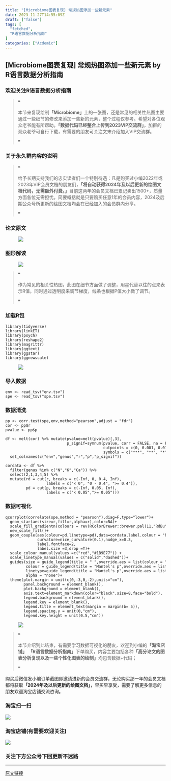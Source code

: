 ```yaml
---
title: "[Microbiome图表复现] 常规热图添加一些新元素"
date: 2023-11-27T14:55:09Z
draft: ["false"]
tags: [
  "fetched",
  "R语言数据分析指南"
]
categories: ["Acdemic"]
---
```

[Microbiome图表复现] 常规热图添加一些新元素 by R语言数据分析指南
------
<div><section data-tool="mdnice编辑器" data-website="https://www.mdnice.com"><h3 data-tool="mdnice编辑器"><span></span><span><span></span>欢迎关注R语言数据分析指南</span><span></span></h3><blockquote data-tool="mdnice编辑器"><span>❝</span><p>本节来复现绘制<strong>「Microbiome」</strong>上的一张图，还是常见的相关性热图主要通过一些细节的修改来添加一些新的元素，整个过程仅参考。希望对各位观众老爷能有所帮助。<strong>「数据代码已经整合上传到2023VIP交流群」</strong>，加群的观众老爷可自行下载，有需要的朋友可关注文末介绍加入VIP交流群。</p><span>❞</span></blockquote><h3 data-tool="mdnice编辑器"><span></span><span><span></span>关于永久群内容的说明</span><span></span></h3><blockquote data-tool="mdnice编辑器"><span>❝</span><p>给予长期支持我们的忠实读者们一个特别待遇：凡是购买过小编2022年或2023年VIP会员文档的朋友们，<strong>「将自动获得2024年及以后更新的绘图文档代码，无需额外付费。」</strong>目前这两年的会员文档已累记卖出1500+，质量方面各位无需担忧。简要概括就是只要购买任意1年的会员内容，2024及后期公众号所更新的绘图文档均会在已经加入的会员群内分享。</p><span>❞</span></blockquote><h3 data-tool="mdnice编辑器"><span></span><span><span></span>论文原文</span><span></span></h3><figure data-tool="mdnice编辑器"><img data-imgfileid="100024715" data-ratio="0.3388888888888889" data-src="https://mmbiz.qpic.cn/mmbiz_png/EibnicgwScTAZIzh97EaItW1Gwibgvibby7hhmluyL812MgyhfcvVUQ4MqjdxG1GjvwGWDGyofu7icHDeqsMQujPB7w/640?wx_fmt=png&amp;from=appmsg" data-type="png" data-w="1080" src="https://mmbiz.qpic.cn/mmbiz_png/EibnicgwScTAZIzh97EaItW1Gwibgvibby7hhmluyL812MgyhfcvVUQ4MqjdxG1GjvwGWDGyofu7icHDeqsMQujPB7w/640?wx_fmt=png&amp;from=appmsg"></figure><h3 data-tool="mdnice编辑器"><span></span><span><span></span>图形解读</span><span></span></h3><figure data-tool="mdnice编辑器"><img data-imgfileid="100024714" data-ratio="0.8408759124087591" data-src="https://mmbiz.qpic.cn/mmbiz_png/EibnicgwScTAZIzh97EaItW1Gwibgvibby7hvuJQSUXTvB5rZZ9SP6yGwg2UBlb5XFzoLKhleBoCyVyopPtMxqfHnw/640?wx_fmt=png&amp;from=appmsg" data-type="png" data-w="685" src="https://mmbiz.qpic.cn/mmbiz_png/EibnicgwScTAZIzh97EaItW1Gwibgvibby7hvuJQSUXTvB5rZZ9SP6yGwg2UBlb5XFzoLKhleBoCyVyopPtMxqfHnw/640?wx_fmt=png&amp;from=appmsg"></figure><blockquote data-tool="mdnice编辑器"><span>❝</span><p>作为常见的相关性热图，此图在细节方面做了调整，用星代替以往的点来表示R值，同时通过透明度来调节梯度，线条也根据P值大小做了调节。</p><span>❞</span></blockquote><h3 data-tool="mdnice编辑器"><span></span><span><span></span>加载R包</span><span></span></h3><pre data-tool="mdnice编辑器"><span></span><code><span>library</span>(tidyverse)<br><span>library</span>(linkET)<br><span>library</span>(psych)<br><span>library</span>(reshape2)<br><span>library</span>(magrittr)<br><span>library</span>(ggtext)<br><span>library</span>(ggstar)<br><span>library</span>(ggnewscale)<br></code></pre><figure data-tool="mdnice编辑器"><img data-imgfileid="100024712" data-ratio="0.31851851851851853" data-src="https://mmbiz.qpic.cn/mmbiz_png/EibnicgwScTAZIzh97EaItW1Gwibgvibby7hPl07655ZaSomZUP6ib1lqIqnEcpkXlls2tX8AnngQmgtey6vIcms0TA/640?wx_fmt=png&amp;from=appmsg" data-type="png" data-w="1080" src="https://mmbiz.qpic.cn/mmbiz_png/EibnicgwScTAZIzh97EaItW1Gwibgvibby7hPl07655ZaSomZUP6ib1lqIqnEcpkXlls2tX8AnngQmgtey6vIcms0TA/640?wx_fmt=png&amp;from=appmsg"></figure><h3 data-tool="mdnice编辑器"><span></span><span><span></span>导入数据</span><span></span></h3><pre data-tool="mdnice编辑器"><span></span><code>env &lt;- read_tsv(<span>"env.tsv"</span>)<br>spe &lt;- read_tsv(<span>"spe.tsv"</span>)<br></code></pre><h3 data-tool="mdnice编辑器"><span></span><span><span></span>数据清洗</span><span></span></h3><pre data-tool="mdnice编辑器"><span></span><code>pp &lt;- corr.test(spe,env,method=<span>"pearson"</span>,adjust = <span>"fdr"</span>)<br>cor &lt;- pp$r<br>pvalue &lt;- pp$p<br></code></pre><pre data-tool="mdnice编辑器"><span></span><code>df &lt;- melt(cor) %&gt;% mutate(pvalue=melt(pvalue)[,<span>3</span>],<br>                           p_signif=symnum(pvalue, corr = <span>FALSE</span>, na = <span>FALSE</span>,  <br>                                           cutpoints = c(<span>0</span>, <span>0.001</span>, <span>0.01</span>, <span>0.05</span>, <span>0.1</span>, <span>1</span>), <br>                                           symbols = c(<span>"***"</span>, <span>"**"</span>, <span>"*"</span>, <span>""</span>, <span>" "</span>))) %&gt;% <br>  set_colnames(c(<span>"env"</span>,<span>"genus"</span>,<span>"r"</span>,<span>"p"</span>,<span>"p_signif"</span>))<br></code></pre><pre data-tool="mdnice编辑器"><span></span><code>cordata &lt;- df %&gt;% <br>  filter(genus %<span>in</span>% c(<span>"N"</span>,<span>"K"</span>,<span>"Ca"</span>)) %&gt;% <br>  select(<span>2</span>,<span>1</span>,<span>3</span>,<span>4</span>,<span>5</span>) %&gt;% <br>  mutate(rd = cut(r, breaks = c(-<span>Inf</span>, <span>0</span>, <span>0.4</span>, <span>Inf</span>),<br>                  labels = c(<span>"&lt; 0"</span>, <span>"0 - 0.4"</span>, <span>"&gt;= 0.4"</span>)),<br>         pd = cut(p, breaks = c(-<span>Inf</span>, <span>0.05</span>, <span>Inf</span>),<br>                  labels = c(<span>"&lt; 0.05"</span>,<span>"&gt;= 0.05"</span>)))<br></code></pre><h3 data-tool="mdnice编辑器"><span></span><span><span></span>数据可视化</span><span></span></h3><pre data-tool="mdnice编辑器"><span></span><code>qcorrplot(correlate(spe,method = <span>"pearson"</span>),diag=F,<span>type</span>=<span>"lower"</span>)+<br>  geom_star(aes(size=r,fill=r,alpha=r),color=NA)+<br>  scale_fill_gradientn(colours = rev(RColorBrewer::brewer.pal(11,<span>"RdBu"</span>)))+<br>  new_scale_fill()+<br>  geom_couple(aes(colour=pd,linetype=pd),data=cordata,label.colour = <span>"black"</span>,<br>              curvature=nice_curvature(0.1),nudge_x=0.3,<br>              label.fontface=2,<br>              label.size =3,drop =T)+<br>  scale_colour_manual(values =c(<span>"red"</span>,<span>"#1B9E77"</span>)) +<br>  scale_linetype_manual(values = c(<span>"solid"</span>,<span>"dashed"</span>))+<br>  guides(size = guide_legend(title = <span>" "</span>,override.aes = list(colour = <span>"grey35"</span>), order = 2),<br>         colour = guide_legend(title = <span>"Mantel's p"</span>,override.aes = list(size = 3), order = 1),<br>         linetype=guide_legend(title = <span>"Mantel's p"</span>,override.aes = list(size = 3), order = 1),<br>         alpha = <span>"none"</span>)+<br>  theme(plot.margin = unit(c(0,-3,0,-2),units=<span>"cm"</span>),<br>        panel.background = element_blank(),<br>        plot.background = element_blank(),<br>        axis.text=element_markdown(color=<span>"black"</span>,size=8,face=<span>"bold"</span>),<br>        legend.background = element_blank(),<br>        legend.key = element_blank(),<br>        legend.title = element_text(margin = margin(b= 5)),<br>        legend.spacing.y = unit(0,<span>"cm"</span>),<br>        legend.key.height = unit(0.5,<span>"cm"</span>))<br></code></pre><figure data-tool="mdnice编辑器"><img data-imgfileid="100024713" data-ratio="0.65" data-src="https://mmbiz.qpic.cn/mmbiz_png/EibnicgwScTAZIzh97EaItW1Gwibgvibby7hB14zIVX0fPlkhy5hicmUFCoSVRhYkFiaicny4x9BLJtYo4Ug2p8OyichQQ/640?wx_fmt=png&amp;from=appmsg" data-type="png" data-w="1080" src="https://mmbiz.qpic.cn/mmbiz_png/EibnicgwScTAZIzh97EaItW1Gwibgvibby7hB14zIVX0fPlkhy5hicmUFCoSVRhYkFiaicny4x9BLJtYo4Ug2p8OyichQQ/640?wx_fmt=png&amp;from=appmsg"></figure><blockquote data-tool="mdnice编辑器"><span>❝</span><p>本节介绍到此结束，有需要学习数据可视化的朋友，欢迎到小编的<strong>「淘宝店铺」</strong> <strong>「R语言数据分析指南」</strong>下单购买，内容主要包括各种<strong>「高分论文的图表分析复现以及一些个性化图表的绘制」</strong>均包含数据+代码；</p><span>❞</span></blockquote><p data-tool="mdnice编辑器">购买后微信发小编订单截图即邀请进新的会员交流群，无论购买那一年的会员文档都将获取<strong>「2024年及以后更新的绘图文档」</strong>，早买早享受，需要了解更多信息的朋友欢迎淘宝店铺交流咨询。</p><h3 data-tool="mdnice编辑器"><span></span><span><span></span>淘宝扫一扫</span><span></span></h3><p><img data-croporisrc="https://mmbiz.qpic.cn/mmbiz_jpg/EibnicgwScTAZIzh97EaItW1Gwibgvibby7hCXTY1kgG8kDozTCVy4W1ca7NcNSu4XuTPiankPgAtqrK9FxeUkXBmiag/0?wx_fmt=jpeg&amp;from=appmsg" data-cropx1="122.54838709677419" data-cropx2="1062.7903225806451" data-cropy1="395.1129032258064" data-cropy2="1884.7096774193546" data-galleryid="" data-imgfileid="100024736" data-ratio="1.5840425531914895" data-s="300,640" data-src="https://mmbiz.qpic.cn/mmbiz_jpg/EibnicgwScTAZIzh97EaItW1Gwibgvibby7hFqMrr59R9mBkgKcMOPiasicX9Id8hgngg0K4X15ibnG6WsxlEiaQicxenTA/640?wx_fmt=jpeg" data-type="jpeg" data-w="940" src="https://mmbiz.qpic.cn/mmbiz_jpg/EibnicgwScTAZIzh97EaItW1Gwibgvibby7hFqMrr59R9mBkgKcMOPiasicX9Id8hgngg0K4X15ibnG6WsxlEiaQicxenTA/640?wx_fmt=jpeg"></p><h3 data-tool="mdnice编辑器"><span></span><span><span></span>淘宝店铺(有需要欢迎关注)</span><span></span></h3><p><img data-galleryid="" data-ratio="1.0210420841683367" data-s="300,640" data-src="https://mmbiz.qpic.cn/mmbiz_jpg/EibnicgwScTAbvhPDLGT8NaialEsht92PTYNJWpmVLfoYGic1uha5FyBrDCibibZCLjiazgvpT1XcdwibfVywD2el0VAgg/640?wx_fmt=jpeg" data-type="jpeg" data-w="998" src="https://mmbiz.qpic.cn/mmbiz_jpg/EibnicgwScTAbvhPDLGT8NaialEsht92PTYNJWpmVLfoYGic1uha5FyBrDCibibZCLjiazgvpT1XcdwibfVywD2el0VAgg/640?wx_fmt=jpeg"></p><h3 data-tool="mdnice编辑器"><span></span><span><span></span>关注下方公众号下回更新不迷路</span><span></span></h3><section><mp-common-profile data-pluginname="mpprofile" data-id="Mzg3MzQzNTYzMw==" data-headimg="http://mmbiz.qpic.cn/mmbiz_png/EibnicgwScTAZF0rpeZII9Ltl26VbVagriczTria1fib3XgjwwHEHFjPzkmGpqWDVVHBSzhENictUM2iavAKiaM5lc9USw/0?wx_fmt=png" data-nickname="R语言数据分析指南" data-alias="YanJANtwo" data-signature="R语言重症爱好者，喜欢绘制各种精美的图表，喜欢的小伙伴可以关注我，跟我一起学习" data-from="0" data-is_biz_ban="0"></mp-common-profile></section></section><p><mp-style-type data-value="3"></mp-style-type></p></div>  
<hr>
<a href="https://mp.weixin.qq.com/s/3Lehv0VLo-RRlXRuFitxlQ",target="_blank" rel="noopener noreferrer">原文链接</a>

